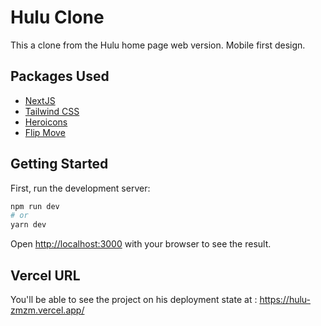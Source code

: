 # Hulu Clone

This a clone from the Hulu home page web version. Mobile first design.

## Packages Used

- [NextJS](https://nextjs.org/)
- [Tailwind CSS](https://tailwindcss.com/)
- [Heroicons](https://heroicons.com/)
- [Flip Move](https://www.npmjs.com/package/react-flip-move)

## Getting Started

First, run the development server:

```bash
npm run dev
# or
yarn dev
```

Open [http://localhost:3000](http://localhost:3000) with your browser to see the result.

## Vercel URL

You'll be able to see the project on his deployment state at : https://hulu-zmzm.vercel.app/